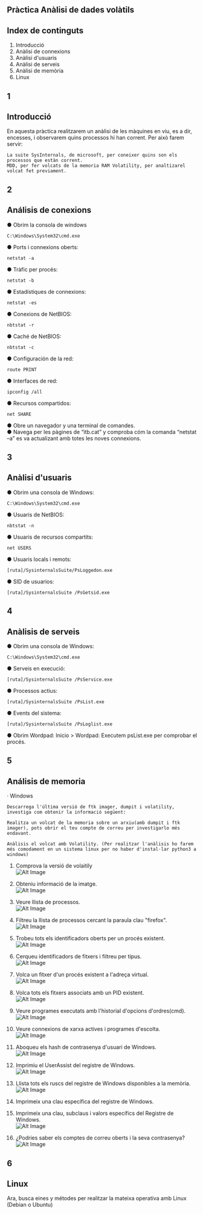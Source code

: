 ## Pràctica Anàlisi de dades volàtils

## Index de continguts

1. Introducció
2. Anàlisi de connexions
3. Anàlisi d'usuaris
4. Anàlisi de serveis
5. Anàlisi de memòria
6. Linux

## 1

## Introducció

En aquesta pràctica realitzarem un anàlisi de les màquines en viu, es a dir, encesses, i observarem quins processos hi han corrent. Per això farem servir:

```
La suite SysInternals, de microsoft, per coneixer quins son els processos que estàn corrent.
MDD, per fer volcats de la memoria RAM Volatility, per analtizarel volcat fet previament.
```

## 2

## Análisis de conexions

● Obrim la consola de windows
```
C:\Windows\System32\cmd.exe
```

● Ports i connexions oberts:
```
netstat -a
```

● Tràfic per procés:
```
netstat -b
```

● Estadístiques de connexions:
```
netstat -es
```

● Conexions de NetBIOS:
```
nbtstat -r
```

● Caché de NetBIOS:
```
nbtstat -c
```

● Configuración de la red:
```
route PRINT
```

● Interfaces de red:
```
ipconfig /all
```

● Recursos compartidos:
```
net SHARE
```

● Obre un navegador y una terminal de comandes.   
● Navega per les pàgines de “itb.cat” y comproba cóm la comanda “netstat –a” es va actualizant amb totes les noves connexions.

## 3

## Anàlisi d'usuaris

● Obrim una consola de Windows:
```
C:\Windows\System32\cmd.exe
```

● Usuaris de NetBIOS:
```
nbtstat -n
```

● Usuaris de recursos compartits:
```
net USERS
```

● Usuaris locals i remots:
```
[ruta]/SysinternalsSuite/PsLoggedon.exe
```

● SID de usuarios:
```
[ruta]/SysinternalsSuite /PsGetsid.exe
```

## 4

## Anàlisis de serveis

● Obrim una consola de Windows:
```
C:\Windows\System32\cmd.exe
```

● Serveis en execució:
```
[ruta]/SysinternalsSuite /PsService.exe
```

● Processos actius:
```
[ruta]/SysinternalsSuite /PsList.exe
```

● Events del sistema:
```
[ruta]/SysinternalsSuite /PsLoglist.exe
```

● Obrim Wordpad: Inicio > Wordpad: Executem psList.exe per comprobar el procés.

## 5

## Análisis de memoria

· Windows

```
Descarrega l'última versió de ftk imager, dumpit i volatility, investiga com obtenir la informació següent:
```

```
Realitza un volcat de la memoria sobre un arxiu(amb dumpit i ftk imager), pots obrir el teu compte de correu per investigarlo més endavant.
```

```
Anàlisis el volcat amb Volatility. (Per realitzar l'anàlisis ho farem més comodament en un sistema linux per no haber d'instal·lar python3 a windows)
```


1. Comprova la versió de volaitily  
![Alt Image](./Images/ImagesDadesVolatils/1.png)  

2. Obteniu informació de la imatge.  
![Alt Image](./Images/ImagesDadesVolatils/2.png)  

3. Veure llista de processos.  
![Alt Image](./Images/ImagesDadesVolatils/3.png)  

4. Filtreu la llista de processos cercant la paraula clau "firefox".  
![Alt Image](./Images/ImagesDadesVolatils/4.png)  

5. Trobeu tots els identificadors oberts per un procés existent.  
![Alt Image](./Images/ImagesDadesVolatils/5.png)  

6. Cerqueu identificadors de fitxers i filtreu per tipus.  
![Alt Image](./Images/ImagesDadesVolatils/6.png)  

7. Volca un fitxer d'un procés existent a l'adreça virtual.  
![Alt Image](./Images/ImagesDadesVolatils/7.png)  

8. Volca tots els fitxers associats amb un PID existent.  
![Alt Image](./Images/ImagesDadesVolatils/8.png)  

9. Veure programes executats amb l'historial d'opcions d'ordres(cmd).  
![Alt Image](./Images/ImagesDadesVolatils/9.png)  

10. Veure connexions de xarxa actives i programes d'escolta.  
![Alt Image](./Images/ImagesDadesVolatils/10.png)  

11. Aboqueu els hash de contrasenya d'usuari de Windows.  
![Alt Image](./Images/ImagesDadesVolatils/11.png)  

12. Imprimiu el UserAssist del registre de Windows.  
![Alt Image](./Images/ImagesDadesVolatils/12.png)  

13. Llista tots els ruscs del registre de Windows disponibles a la memòria.  
![Alt Image](./Images/ImagesDadesVolatils/13.png)  

14. Imprimeix una clau específica del registre de Windows.  
<!---![Alt Image](./Images/ImagesDadesVolatils/14.png)-->  

15. Imprimeix una clau, subclaus i valors específics del Registre de Windows.  
![Alt Image](./Images/ImagesDadesVolatils/15.png)  

16. ¿Podries saber els comptes de correu oberts i la seva contrasenya?  
![Alt Image](./Images/ImagesDadesVolatils/16.png)  


## 6

## Linux

Ara, busca eines y métodes per realitzar la mateixa operativa amb Linux (Debian o
Ubuntu)


